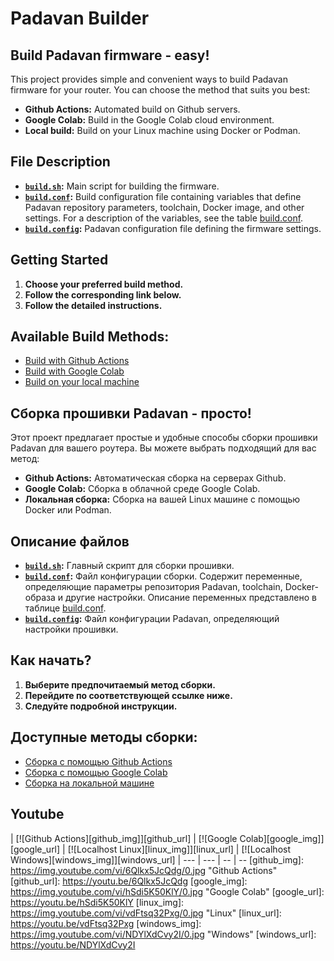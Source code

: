 # Padavan Builder

## Build Padavan firmware - easy!

This project provides simple and convenient ways to build Padavan firmware for your router. You can choose the method that suits you best:

* **Github Actions:** Automated build on Github servers. 
* **Google Colab:** Build in the Google Colab cloud environment.
* **Local build:** Build on your Linux machine using Docker or Podman.

## File Description

* **[`build.sh`](../build.sh):** Main script for building the firmware.
* **[`build.conf`](../build.conf):** Build configuration file containing variables that define Padavan repository parameters, toolchain, Docker image, and other settings. For a description of the variables, see the table [build.conf](en-US/conf.md).
* **[`build.config`](../build.config):** Padavan configuration file defining the firmware settings.

## Getting Started

1. **Choose your preferred build method.**
2. **Follow the corresponding link below.**
3. **Follow the detailed instructions.**

## Available Build Methods:

* [Build with Github Actions](en-US/github.md)
* [Build with Google Colab](en-US/google.md)
* [Build on your local machine](en-US/localhost.md)


## Сборка прошивки Padavan - просто!

Этот проект предлагает простые и удобные способы сборки прошивки Padavan для вашего роутера. Вы можете выбрать подходящий для вас метод:

* **Github Actions:** Автоматическая сборка на серверах Github.
* **Google Colab:** Сборка в облачной среде Google Colab. 
* **Локальная сборка:** Сборка на вашей Linux машине с помощью Docker или Podman.

## Описание файлов

* **[`build.sh`](../build.sh):** Главный скрипт для сборки прошивки.
* **[`build.conf`](../build.conf):** Файл конфигурации сборки. Содержит переменные, определяющие параметры репозитория Padavan, toolchain, Docker-образа и другие настройки. Описание переменных представлено в таблице [build.conf](ru/conf.md).
* **[`build.config`](../build.config):** Файл конфигурации Padavan, определяющий настройки прошивки.

## Как начать?

1. **Выберите предпочитаемый метод сборки.**
2. **Перейдите по соответствующей ссылке ниже.**
3. **Следуйте подробной инструкции.**

## Доступные методы сборки:

* [Сборка с помощью Github Actions](ru/github.md)
* [Сборка с помощью Google Colab](ru/google.md)
* [Сборка на локальной машине](ru/localhost.md)

## Youtube
| [![Github Actions][github_img]][github_url] | [![Google Colab][google_img]][google_url]
| [![Localhost Linux][linux_img]][linux_url] | [![Localhost Windows][windows_img]][windows_url]
| --- | --- | -- | --
[github_img]: https://img.youtube.com/vi/6Qlkx5JcQdg/0.jpg "Github Actions"
[github_url]: https://youtu.be/6Qlkx5JcQdg
[google_img]: https://img.youtube.com/vi/hSdi5K50KlY/0.jpg "Google Colab"
[google_url]: https://youtu.be/hSdi5K50KlY
[linux_img]: https://img.youtube.com/vi/vdFtsq32Pxg/0.jpg "Linux"
[linux_url]: https://youtu.be/vdFtsq32Pxg
[windows_img]: https://img.youtube.com/vi/NDYlXdCvy2I/0.jpg "Windows"
[windows_url]: https://youtu.be/NDYlXdCvy2I
